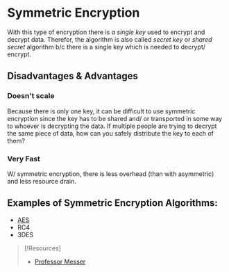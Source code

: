 
# Symmetric Encryption
With this type of encryption there is *a single key* used to encrypt and decrypt data. Therefor, the algorithm is also called *secret key* or *shared secret* algorithm b/c there is a single key which is needed to decrypt/ encrypt.
## Disadvantages & Advantages
### Doesn't scale
Because there is only one key, it can be difficult to use symmetric encryption since the key has to be shared and/ or transported in some way to whoever is decrypting the data. If multiple people are trying to decrypt the same piece of data, how can you safely distribute the key to each of them?
### Very Fast
W/ symmetric encryption, there is less overhead (than with asymmetric) and less resource drain.
## Examples of Symmetric Encryption Algorithms:
- [AES](AES.md)
- RC4
- 3DES


> [!Resources]
> - [Professor Messer](https://www.youtube.com/watch?v=6uRI4o5EUkI&list=PLG49S3nxzAnkL2ulFS3132mOVKuzzBxA8&index=92)